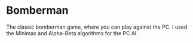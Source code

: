 # Bomberman
The classic bomberman game, where you can play against the PC.
I used the Minimax and Alpha-Beta algorithms for the PC AI.
